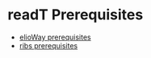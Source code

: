 # readT Prerequisites

- [elioWay prerequisites](/prerequisites.html)
- [ribs prerequisites](/ribs/prerequisites.html)
